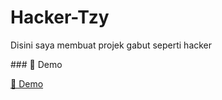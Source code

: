 # Hacker-Tzy
<p>Disini saya membuat projek gabut seperti hacker</p>
### 🚀 Demo

[🔗 Demo](https://rain.denngrh.repl.co/)
